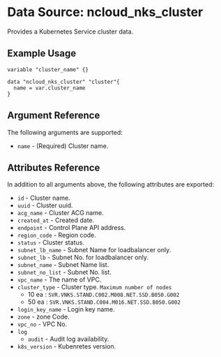 # Data Source: ncloud_nks_cluster

Provides a Kubernetes Service cluster data.

## Example Usage

```hcl
variable "cluster_name" {}

data "ncloud_nks_cluster" "cluster"{
  name = var.cluster_name
}

```

## Argument Reference

The following arguments are supported:

* `name` - (Required) Cluster name.

## Attributes Reference

In addition to all arguments above, the following attributes are exported:

* `id` - Cluster name.
* `uuid` - Cluster uuid.
* `acg_name` - Cluster ACG name.
* `created_at` - Created date.
* `endpoint` - Control Plane API address.
* `region_code` - Region code.
* `status` - Cluster status.
* `subnet_lb_name` -  Subnet Name for loadbalancer only.
* `subnet_lb` - Subnet No. for loadbalancer only.
* `subnet_name` - Subnet Name list.
* `subnet_no_list` - Subnet No. list.
* `vpc_name` - The name of VPC.
* `cluster_type` - Cluster type. `Maximum number of nodes`
  * 10 ea : `SVR.VNKS.STAND.C002.M008.NET.SSD.B050.G002`
  * 50 ea : `SVR.VNKS.STAND.C004.M016.NET.SSD.B050.G002`
* `login_key_name` - Login key name.
* `zone` - zone Code.
* `vpc_no` - VPC No.
* `log` 
  * `audit` - Audit log availability.
* `k8s_version` - Kubenretes version.
